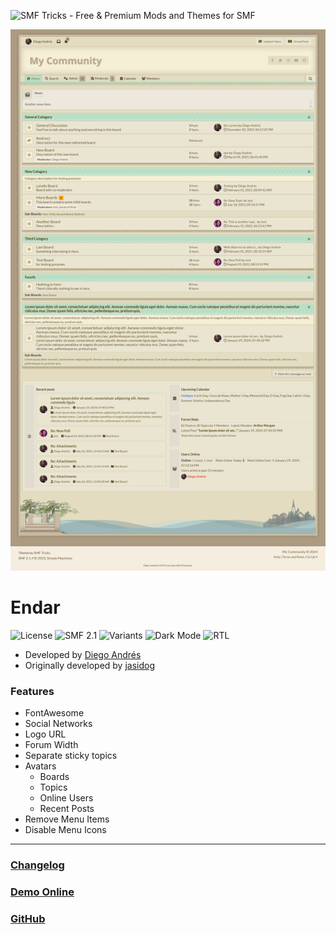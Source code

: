 ![SMF Tricks - Free & Premium Mods and Themes for SMF](https://smftricks.com/logos/logo.png)

![Theme Preview](https://raw.githubusercontent.com/SMFTricks/Endar/main/src/preview.png?token=GHSAT0AAAAAACDYJLAGCJFTNSCQFFVXFULAZQV3JZA)

# Endar
![License](https://img.shields.io/badge/License-MIT-248049) ![SMF 2.1](https://img.shields.io/badge/SMF-2.1-3f73a0) ![Variants](https://img.shields.io/badge/Color%20Variants-Yes-6041a3) ![Dark Mode](https://img.shields.io/badge/Dark%20Mode-Yes-4d827f) ![RTL](https://img.shields.io/badge/RLT%20Support-Yes-bf9d73)

* Developed by [Diego Andrés](https://github.com/DiegoAndresCortes)
* Originally developed by [jasidog](https://www.simplemachines.org/community/index.php?action=profile;u=18524)

### Features
- FontAwesome
- Social Networks
- Logo URL
- Forum Width
- Separate sticky topics
- Avatars
  - Boards
  - Topics
  - Online Users
  - Recent Posts
- Remove Menu Items
- Disable Menu Icons
---
### [Changelog](https://github.com/SMFTricks/Endar/blob/main/CHANGELOG.md)
### [Demo Online](http://demo21.smftricks.com/index.php?theme=9)
### [GitHub](https://github.com/SMFTricks/Endar)